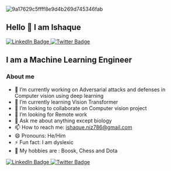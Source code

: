 
![9a17629c5ffff8e9d4b269d745346fab](https://user-images.githubusercontent.com/49721249/225820407-ce638561-2e66-411c-8f3b-b4b8fc1215df.gif)

## Hello  👋 I am Ishaque
<div id="badges">
  <a href="https://www.linkedin.com/in/muhammad-ishaque-nizamani-109a13194/">
    <img src="https://img.shields.io/badge/LinkedIn-blue?style=for-the-badge&logo=linkedin&logoColor=white" alt="LinkedIn Badge"/>
  </a>
   
  <a href="https://twitter.com/NizamaniIshaque">
    <img src="https://img.shields.io/badge/Twitter-blue?style=for-the-badge&logo=twitter&logoColor=white" alt="Twitter Badge"/>
  </a>
</div>

## I am a Machine Learning Engineer

### About me



- 🔭 I’m currently working on Adversarial attacks and defenses in Computer vision using deep learning
- 🌱 I’m currently learning Vision Transformer
- 👯 I’m looking to collaborate on Computer vision project 
- 🤔 I’m looking for Remote work
- 💬 Ask me about anything except biology
- 📫 How to reach me: ishaque.niz786@gmail.com 
- 😄 Pronouns: He/Him
- ⚡ Fun fact: I am dyslexic
- 🙌 My hobbies are : Boosk, Chess and Dota

 
<div id="badges">
  <a href="https://www.linkedin.com/in/muhammad-ishaque-nizamani-109a13194/">
    <img src="https://img.shields.io/badge/LinkedIn-blue?style=for-the-badge&logo=linkedin&logoColor=white" alt="LinkedIn Badge"/>
  </a>
   
  <a href="https://twitter.com/NizamaniIshaque">
    <img src="https://img.shields.io/badge/Twitter-blue?style=for-the-badge&logo=twitter&logoColor=white" alt="Twitter Badge"/>
  </a>
</div>
